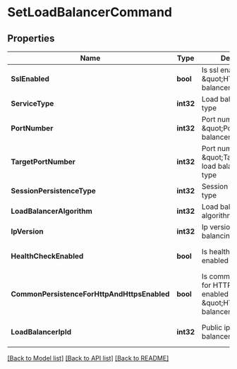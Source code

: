 # SetLoadBalancerCommand

## Properties
Name | Type | Description | Notes
------------ | ------------- | ------------- | -------------
**SslEnabled** | **bool** | Is ssl enabled (only for \&quot;HTTP\&quot; load balancer service type) | [optional] [default to null]
**ServiceType** | **int32** | Load balancer service type | [default to null]
**PortNumber** | **int32** | Port number for \&quot;Port\&quot; load balancer service type | [optional] [default to null]
**TargetPortNumber** | **int32** | Port number for \&quot;TargetPort\&quot; load balancer service type | [optional] [default to null]
**SessionPersistenceType** | **int32** | Session persistence type | [default to null]
**LoadBalancerAlgorithm** | **int32** | Load balancing algorithm | [default to null]
**IpVersion** | **int32** | Ip version for load balancing | [default to null]
**HealthCheckEnabled** | **bool** | Is health check enabled | [optional] [default to null]
**CommonPersistenceForHttpAndHttpsEnabled** | **bool** | Is common persistence for HTTP and HTTPS enabled (only for \&quot;HTTP\&quot; load balancer service type) | [optional] [default to null]
**LoadBalancerIpId** | **int32** | Public ip id for load balancer | [optional] [default to null]

[[Back to Model list]](../README.md#documentation-for-models) [[Back to API list]](../README.md#documentation-for-api-endpoints) [[Back to README]](../README.md)


